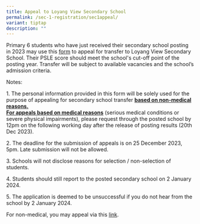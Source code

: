```yaml
---
title: Appeal to Loyang View Secondary School
permalink: /sec-1-registration/sec1appeal/
variant: tiptap
description: ""
---
```

<p>Primary 6 students who have just received their secondary school posting in 2023 may use this <a href="https://go.gov.sg/lvss-2024-sec1-appeal" rel="noopener noreferrer nofollow" target="_blank">form</a> to appeal for transfer to Loyang View Secondary School. Their PSLE score should meet the school's cut-off point of the posting year. Transfer will be subject to available vacancies and the school’s admission criteria.</p><p>Notes:</p><p>1. The personal information provided in this form will be solely used for the purpose of appealing for secondary school transfer <strong><u>based on non-medical reasons.</u></strong> <br><strong><u>For appeals based on medical reasons</u></strong> (serious medical conditions or severe physical impairments), please request through the posted school by 12pm on the following working day after the release of posting results (20th Dec 2023).</p><p>2. The deadline for the submission of appeals is on 25 December 2023, 5pm. Late submission will not be allowed.</p><p>3. Schools will not disclose reasons for selection / non-selection of students.</p><p>4. Students should still report to the posted secondary school on 2 January 2024.</p><p>5. The application is deemed to be unsuccessful if you do not hear from the school by 2 January 2024.</p><p>For non-medical, you may appeal via this <a href="https://go.gov.sg/lvss-2024-sec1-appeal" rel="noopener noreferrer nofollow" target="_blank">link</a>.</p><p></p><p></p><p></p>